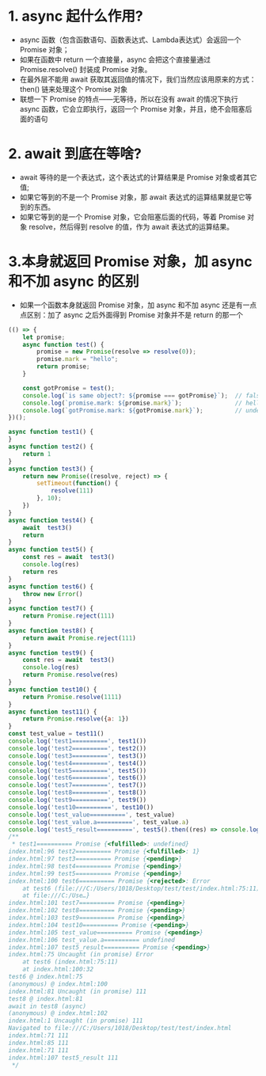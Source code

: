 # 1. async 起什么作用?
* async 函数（包含函数语句、函数表达式、Lambda表达式）会返回一个 Promise 对象；
* 如果在函数中 return 一个直接量，async 会把这个直接量通过 Promise.resolve() 封装成 Promise 对象。
* 在最外层不能用 await 获取其返回值的情况下，我们当然应该用原来的方式：then() 链来处理这个 Promise 对象
* 联想一下 Promise 的特点——无等待，所以在没有 await 的情况下执行 async 函数，它会立即执行，返回一个 Promise 对象，并且，绝不会阻塞后面的语句

# 2. await 到底在等啥?
* await 等待的是一个表达式，这个表达式的计算结果是 Promise 对象或者其它值;
* 如果它等到的不是一个 Promise 对象，那 await 表达式的运算结果就是它等到的东西。
* 如果它等到的是一个 Promise 对象，它会阻塞后面的代码，等着 Promise 对象 resolve，然后得到 resolve 的值，作为 await 表达式的运算结果。
# 3.本身就返回 Promise 对象，加 async 和不加 async 的区别
* 如果一个函数本身就返回 Promise 对象，加 async 和不加 async 还是有一点点区别：加了 async 之后外面得到 Promise 对象并不是 return 的那一个
```js
(() => {
    let promise;
    async function test() {
        promise = new Promise(resolve => resolve(0));
        promise.mark = "hello";
        return promise;
    }

    const gotPromise = test();
    console.log(`is same object?: ${promise === gotPromise}`);  // false
    console.log(`promise.mark: ${promise.mark}`);               // hello
    console.log(`gotPromise.mark: ${gotPromise.mark}`);         // undefined
})();
```
```js
async function test1() { 
}
async function test2() {
    return 1
}
async function test3() {
    return new Promise((resolve, reject) => {
        setTimeout(function() {
            resolve(111)
        }, 10);
    })
}
async function test4() {
    await  test3()
    return
}
async function test5() {
    const res = await  test3()
    console.log(res)
    return res
}
async function test6() {
    throw new Error()
}
async function test7() {
    return Promise.reject(111)
}
async function test8() {
    return await Promise.reject(111)
}
async function test9() {
    const res = await  test3()
    console.log(res)
    return Promise.resolve(res)
}
async function test10() {
    return Promise.resolve(1111)
} 
async function test11() {
    return Promise.resolve({a: 1})
}
const test_value = test11()
console.log('test1==========', test1())
console.log('test2==========', test2())
console.log('test3==========', test3())
console.log('test4==========', test4())
console.log('test5==========', test5())
console.log('test6==========', test6())
console.log('test7==========', test7())
console.log('test8==========', test8())
console.log('test9==========', test9())
console.log('test10==========', test10())
console.log('test_value==========', test_value)
console.log('test_value.a==========', test_value.a)
console.log('test5_result==========', test5().then((res) => console.log('test5_result', res)))
/**
 * test1========== Promise {<fulfilled>: undefined}
index.html:96 test2========== Promise {<fulfilled>: 1}
index.html:97 test3========== Promise {<pending>}
index.html:98 test4========== Promise {<pending>}
index.html:99 test5========== Promise {<pending>}
index.html:100 test6========== Promise {<rejected>: Error
    at test6 (file:///C:/Users/1018/Desktop/test/test/index.html:75:11)
    at file:///C:/Use…}
index.html:101 test7========== Promise {<pending>}
index.html:102 test8========== Promise {<pending>}
index.html:103 test9========== Promise {<pending>}
index.html:104 test10========== Promise {<pending>}
index.html:105 test_value========== Promise {<pending>}
index.html:106 test_value.a========== undefined
index.html:107 test5_result========== Promise {<pending>}
index.html:75 Uncaught (in promise) Error
    at test6 (index.html:75:11)
    at index.html:100:32
test6 @ index.html:75
(anonymous) @ index.html:100
index.html:81 Uncaught (in promise) 111
test8 @ index.html:81
await in test8 (async)
(anonymous) @ index.html:102
index.html:1 Uncaught (in promise) 111
Navigated to file:///C:/Users/1018/Desktop/test/test/index.html
index.html:71 111
index.html:85 111
index.html:71 111
index.html:107 test5_result 111
 */
```